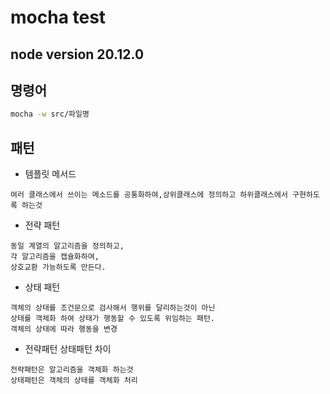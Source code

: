 # mocha test

## node version 20.12.0

## 명령어

```bash
mocha -w src/파일명
```

## 패턴

- 템플릿 메서드

```
여러 클래스에서 쓰이는 메소드를 공통화하여,상위클래스에 정의하고 하위클래스에서 구현하도록 하는것
```

- 전략 패턴

```
동일 계열의 알고리즘을 정의하고,
각 알고리즘을 캡슐화하여,
상호교환 가능하도록 만든다.
```

- 상태 패턴

```
객체의 상태를 조건문으로 검사해서 행위를 달리하는것이 아닌
상태를 객체화 하여 상태가 행동할 수 있도록 위임하는 패턴.
객체의 상태에 따라 행동을 변경
```

- 전략패턴 상태패턴 차이

```
전략패턴은 알고리즘을 객체화 하는것
상태패턴은 객체의 상태를 객체화 처리
```
